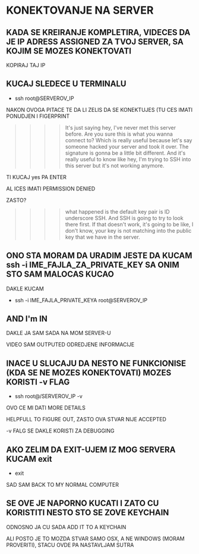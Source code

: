# KONEKTOVANJE NA SERVER

## KADA SE KREIRANJE KOMPLETIRA, VIDECES DA JE IP ADRESS ASSIGNED ZA TVOJ SERVER, SA KOJIM SE MOZES KONEKTOVATI

KOPIRAJ TAJ IP

## KUCAJ SLEDECE U TERMINALU

- ssh root@SERVEROV_IP

NAKON OVOGA PITACE TE DA LI ZELIS DA SE KONEKTUJES (TU CES IMATI PONUDJEN I FIGERPRINT 

>>>>  It's just saying hey, I've never met this server before. Are you sure this is what you wanna connect to? Which is really useful because let's say someone hacked your server and took it over. The signature is gonna be a little bit different. And it's really useful to know like hey, I'm trying to SSH into this server but it's not working anymore.

TI KUCAJ yes PA ENTER

AL ICES IMATI PERMISSION DENIED

ZASTO?

>>>> what happened is the default key pair is ID underscore SSH. And SSH is going to try to look there first. If that doesn't work, it's going to be like, I don't know, your key is not matching into the public key that we have in the server. 

## ONO STA MORAM DA URADIM JESTE DA KUCAM **ssh -i IME_FAJLA_ZA_PRIVATE_KEY** SA ONIM STO SAM MALOCAS KUCAO

DAKLE KUCAM

- ssh -i IME_FAJLA_PRIVATE_KEYA root@SERVEROV_IP

## AND I'm IN

DAKLE JA SAM SADA NA MOM SERVER-U

VIDEO SAM OUTPUTED ODREDJENE INFORMACIJE

## INACE U SLUCAJU DA NESTO NE FUNKCIONISE (KDA SE NE MOZES KONEKTOVATI) MOZES KORISTI -v FLAG

- ssh root@/SERVEROV_IP -v

OVO CE MI DATI MORE DETAILS

HELPFULL TO FIGURE OUT, ZASTO OVA STVAR NIJE ACCEPTED

-v FALG SE DAKLE KORISTI ZA DEBUGGING

## AKO ZELIM DA EXIT-UJEM IZ MOG SERVERA KUCAM **exit**

- exit

SAD SAM BACK TO MY NORMAL COMPUTER

## SE OVE JE NAPORNO KUCATI I ZATO CU KORISTITI NESTO STO SE ZOVE KEYCHAIN

ODNOSNO JA CU SADA ADD IT TO A KEYCHAIN

ALI POSTO JE TO MOZDA STVAR SAMO OSX, A NE WINDOWS (MORAM PROVERITI), STACU OVDE PA NASTAVLJAM SUTRA
